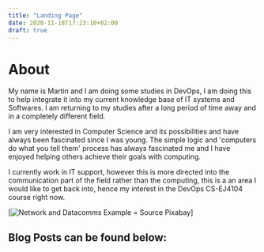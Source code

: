 ```yaml
---
title: "Landing Page"
date: 2020-11-18T17:23:10+02:00
draft: true
---
```


# About

My name is Martin and I am doing some studies in DevOps, I am doing this to help integrate it into my current knowledge base of IT systems and Softwares. I am returning to my studies after a long period of time away and in a completely different field.

I am very interested in Computer Science and its possibilities and have always been fascinated since I was young. The simple logic and 'computers do what you tell them' process has always fascinated me and I have enjoyed helping others achieve their goals with computing.  

I currently work in IT support, however this is more directed into the communication part of the field rather than the computing, this is a an area I would like to get back into, hence my interest in the DevOps CS-EJ4104 course right now.  




[![Network and Datacomms Example = Source Pixabay](https://cdn.pixabay.com/photo/2016/04/04/14/12/monitor-1307227_960_720.jpg)]

## Blog Posts can be found below:
